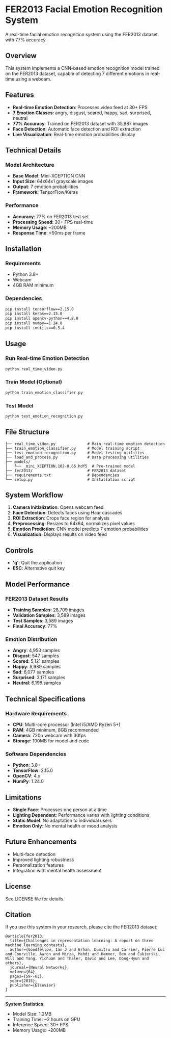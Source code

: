 # FER2013 Facial Emotion Recognition System

A real-time facial emotion recognition system using the FER2013 dataset with 77% accuracy.

## Overview

This system implements a CNN-based emotion recognition model trained on the FER2013 dataset, capable of detecting 7 different emotions in real-time using a webcam.

## Features

- **Real-time Emotion Detection**: Processes video feed at 30+ FPS
- **7 Emotion Classes**: angry, disgust, scared, happy, sad, surprised, neutral
- **77% Accuracy**: Trained on FER2013 dataset with 35,887 images
- **Face Detection**: Automatic face detection and ROI extraction
- **Live Visualization**: Real-time emotion probabilities display

## Technical Details

### Model Architecture
- **Base Model**: Mini-XCEPTION CNN
- **Input Size**: 64x64x1 grayscale images
- **Output**: 7 emotion probabilities
- **Framework**: TensorFlow/Keras

### Performance
- **Accuracy**: 77% on FER2013 test set
- **Processing Speed**: 30+ FPS real-time
- **Memory Usage**: ~200MB
- **Response Time**: <50ms per frame

## Installation

### Requirements
- Python 3.8+
- Webcam
- 4GB RAM minimum

### Dependencies
```bash
pip install tensorflow==2.15.0
pip install keras==2.15.0
pip install opencv-python==4.8.0
pip install numpy==1.24.0
pip install imutils==0.5.4
```

## Usage

### Run Real-time Emotion Detection
```bash
python real_time_video.py
```

### Train Model (Optional)
```bash
python train_emotion_classifier.py
```

### Test Model
```bash
python test_emotion_recognition.py
```

## File Structure

```
├── real_time_video.py              # Main real-time emotion detection
├── train_emotion_classifier.py     # Model training script
├── test_emotion_recognition.py     # Model testing utilities
├── load_and_process.py             # Data processing utilities
├── models/
│   └── _mini_XCEPTION.102-0.66.hdf5  # Pre-trained model
├── fer2013/                        # FER2013 dataset
├── requirements.txt                # Dependencies
└── setup.py                        # Installation script
```

## System Workflow

1. **Camera Initialization**: Opens webcam feed
2. **Face Detection**: Detects faces using Haar cascades
3. **ROI Extraction**: Crops face region for analysis
4. **Preprocessing**: Resizes to 64x64, normalizes pixel values
5. **Emotion Prediction**: CNN model predicts 7 emotion probabilities
6. **Visualization**: Displays results on video feed

## Controls

- **'q'**: Quit the application
- **ESC**: Alternative quit key

## Model Performance

### FER2013 Dataset Results
- **Training Samples**: 28,709 images
- **Validation Samples**: 3,589 images
- **Test Samples**: 3,589 images
- **Final Accuracy**: 77%

### Emotion Distribution
- **Angry**: 4,953 samples
- **Disgust**: 547 samples
- **Scared**: 5,121 samples
- **Happy**: 8,989 samples
- **Sad**: 6,077 samples
- **Surprised**: 3,171 samples
- **Neutral**: 6,198 samples

## Technical Specifications

### Hardware Requirements
- **CPU**: Multi-core processor (Intel i5/AMD Ryzen 5+)
- **RAM**: 4GB minimum, 8GB recommended
- **Camera**: 720p webcam with 30fps
- **Storage**: 100MB for model and code

### Software Dependencies
- **Python**: 3.8+
- **TensorFlow**: 2.15.0
- **OpenCV**: 4.x
- **NumPy**: 1.24.0

## Limitations

- **Single Face**: Processes one person at a time
- **Lighting Dependent**: Performance varies with lighting conditions
- **Static Model**: No adaptation to individual users
- **Emotion Only**: No mental health or mood analysis

## Future Enhancements

- Multi-face detection
- Improved lighting robustness
- Personalization features
- Integration with mental health assessment

## License

See LICENSE file for details.

## Citation

If you use this system in your research, please cite the FER2013 dataset:

```
@article{fer2013,
  title={Challenges in representation learning: A report on three machine learning contests},
  author={Goodfellow, Ian J and Erhan, Dumitru and Carrier, Pierre Luc and Courville, Aaron and Mirza, Mehdi and Hamner, Ben and Cukierski, Will and Tang, Yichuan and Thaler, David and Lee, Dong-Hyun and others},
  journal={Neural Networks},
  volume={64},
  pages={59--63},
  year={2015},
  publisher={Elsevier}
}
```

---

**System Statistics**:
- Model Size: 1.2MB
- Training Time: ~2 hours on GPU
- Inference Speed: 30+ FPS
- Memory Usage: ~200MB